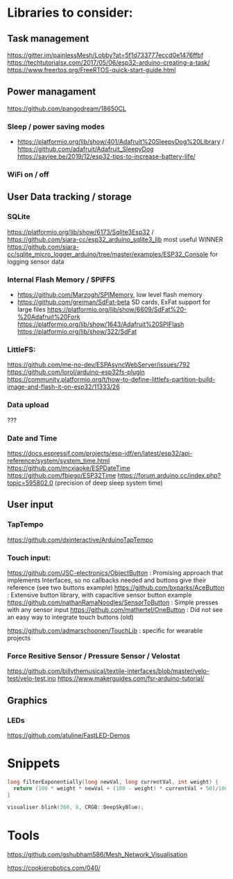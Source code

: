 # Libraries to consider:

## Task management

https://gitter.im/painlessMesh/Lobby?at=5f1d733777eccd0e1476ffbf
https://techtutorialsx.com/2017/05/06/esp32-arduino-creating-a-task/
https://www.freertos.org/FreeRTOS-quick-start-guide.html

## Power managament
https://github.com/pangodream/18650CL

### Sleep / power saving modes
* https://platformio.org/lib/show/401/Adafruit%20SleepyDog%20Library / https://github.com/adafruit/Adafruit_SleepyDog
https://savjee.be/2019/12/esp32-tips-to-increase-battery-life/

### WiFi on / off

## User Data tracking / storage

### SQLite
https://platformio.org/lib/show/6173/Sqlite3Esp32 / https://github.com/siara-cc/esp32_arduino_sqlite3_lib most useful WINNER
https://github.com/siara-cc/sqlite_micro_logger_arduino/tree/master/examples/ESP32_Console for logging sensor data

### Internal Flash Memory / SPIFFS
- https://github.com/Marzogh/SPIMemory, low level flash memory
- https://github.com/greiman/SdFat-beta SD cards, ExFat support for large files
https://platformio.org/lib/show/6609/SdFat%20-%20Adafruit%20Fork
https://platformio.org/lib/show/1643/Adafruit%20SPIFlash
https://platformio.org/lib/show/322/SdFat

### LittleFS:
https://github.com/me-no-dev/ESPAsyncWebServer/issues/792
https://github.com/lorol/arduino-esp32fs-plugin
https://community.platformio.org/t/how-to-define-littlefs-partition-build-image-and-flash-it-on-esp32/11333/26

### Data upload
???

### Date and Time
https://docs.espressif.com/projects/esp-idf/en/latest/esp32/api-reference/system/system_time.html
https://github.com/mcxiaoke/ESPDateTime
https://github.com/fbiego/ESP32Time
https://forum.arduino.cc/index.php?topic=595802.0 (precision of deep sleep system time)

## User input

### TapTempo
https://github.com/dxinteractive/ArduinoTapTempo

### Touch input:

https://github.com/JSC-electronics/ObjectButton : Promising approach that implements Interfaces, so no callbacks needed and buttons give their reference (see two buttons example)
https://github.com/bxparks/AceButton : Extensive button library, with capacitive sensor button example
https://github.com/nathanRamaNoodles/SensorToButton : Simple presses with any sensor input
https://github.com/mathertel/OneButton : Did not see an easy way to integrate touch buttons (old)

https://github.com/admarschoonen/TouchLib : specific for wearable projects

### Force Resitive Sensor / Pressure Sensor / Velostat

https://github.com/billythemusical/textile-interfaces/blob/master/velo-test/velo-test.ino
https://www.makerguides.com/fsr-arduino-tutorial/


## Graphics

### LEDs
https://github.com/atuline/FastLED-Demos

# Snippets

```c
long filterExponentially(long newVal, long currentVal, int weight) {
  return (100 * weight * newVal + (100 - weight) * currentVal + 50)/10000;
}

visualiser.blink(360, 8, CRGB::DeepSkyBlue);
```

# Tools
https://github.com/gshubham586/Mesh_Network_Visualisation

https://cookierobotics.com/040/